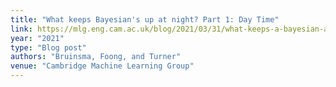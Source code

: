 ```yaml
---
title: "What keeps Bayesian's up at night? Part 1: Day Time"
link: https://mlg.eng.cam.ac.uk/blog/2021/03/31/what-keeps-a-bayesian-awake-at-night-part-1.html
year: "2021"
type: "Blog post"
authors: "Bruinsma, Foong, and Turner"
venue: "Cambridge Machine Learning Group"
---
```

